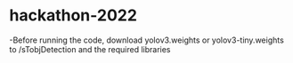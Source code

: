 # hackathon-2022
-Before running the code, download yolov3.weights or yolov3-tiny.weights to /sTobjDetection and the required libraries
